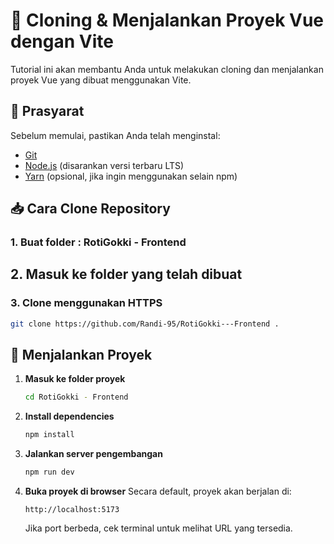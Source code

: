 # 🚀 Cloning & Menjalankan Proyek Vue dengan Vite

Tutorial ini akan membantu Anda untuk melakukan cloning dan menjalankan proyek Vue yang dibuat menggunakan Vite.

## 📌 Prasyarat
Sebelum memulai, pastikan Anda telah menginstal:
- [Git](https://git-scm.com/)
- [Node.js](https://nodejs.org/) (disarankan versi terbaru LTS)
- [Yarn](https://yarnpkg.com/) (opsional, jika ingin menggunakan selain npm)

## 📥 Cara Clone Repository

### 1. Buat folder : RotiGokki - Frontend

## 2. Masuk ke folder yang telah dibuat

### 3. Clone menggunakan HTTPS
```bash
git clone https://github.com/Randi-95/RotiGokki---Frontend .
```

## 🚀 Menjalankan Proyek

1. **Masuk ke folder proyek**
   ```bash
   cd RotiGokki - Frontend
   ```

2. **Install dependencies**
   ```bash
   npm install
   ```

3. **Jalankan server pengembangan**
   ```bash
   npm run dev 
   ```

4. **Buka proyek di browser**
   Secara default, proyek akan berjalan di:
   ```
   http://localhost:5173
   ```
   Jika port berbeda, cek terminal untuk melihat URL yang tersedia.



